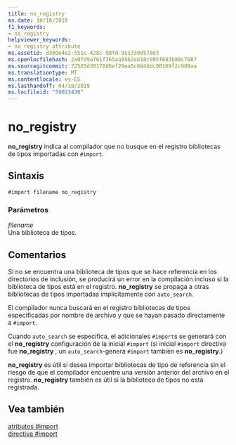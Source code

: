```yaml
---
title: no_registry
ms.date: 10/18/2018
f1_keywords:
- no_registry
helpviewer_keywords:
- no_registry attribute
ms.assetid: d30de4e2-551c-428c-98fd-951330d578d3
ms.openlocfilehash: 2a0fd9a761f765aa9562ab18c095f683b80c7987
ms.sourcegitcommit: 72583d30170d6ef29ea5c6848dc00169f2c909aa
ms.translationtype: MT
ms.contentlocale: es-ES
ms.lasthandoff: 04/18/2019
ms.locfileid: "59023430"
---
```

# <a name="noregistry"></a>no_registry

**no_registry** indica al compilador que no busque en el registro bibliotecas de tipos importadas con `#import`.

## <a name="syntax"></a>Sintaxis

```
#import filename no_registry
```

### <a name="parameters"></a>Parámetros

*filename*<br/>
Una biblioteca de tipos.

## <a name="remarks"></a>Comentarios

Si no se encuentra una biblioteca de tipos que se hace referencia en los directorios de inclusión, se producirá un error en la compilación incluso si la biblioteca de tipos está en el registro.  **no_registry** se propaga a otras bibliotecas de tipos importadas implícitamente con `auto_search`.

El compilador nunca buscará en el registro bibliotecas de tipos especificadas por nombre de archivo y que se hayan pasado directamente a `#import`.

Cuando `auto_search` se especifica, el adicionales `#import`s se generará con el **no_registry** configuración de la inicial `#import` (si inicial `#import` directiva fue **no_registry** , un `auto_search`-genera `#import` también es **no_registry**.)

**no_registry** es útil si desea importar bibliotecas de tipo de referencia sin el riesgo de que el compilador encuentre una versión anterior del archivo en el registro. **no_registry** también es útil si la biblioteca de tipos no está registrada.

## <a name="see-also"></a>Vea también

[atributos #import](../preprocessor/hash-import-attributes-cpp.md)<br/>
[directiva #import](../preprocessor/hash-import-directive-cpp.md)